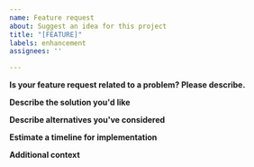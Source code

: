 ```yaml
---
name: Feature request
about: Suggest an idea for this project
title: "[FEATURE]"
labels: enhancement
assignees: ''

---
```


**Is your feature request related to a problem? Please describe.**
<!--A clear and concise description of what the problem is. Ex. I'm always frustrated when [...]-->

**Describe the solution you'd like**
<!--A clear and concise description of what you want to happen.-->

**Describe alternatives you've considered**
<!--A clear and concise description of any alternative solutions or features you've considered.-->

**Estimate a timeline for implementation**
<!--If possible, please try to provide an estimated timeline for developing this feature - it will help to assign the work. Though we understand these things are difficult to gauge!-->

**Additional context**
<!--Add any other context or screenshots about the feature request here.-->
